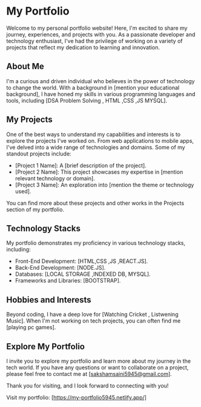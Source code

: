 # My Portfolio

Welcome to my personal portfolio website! Here, I'm excited to share my journey, experiences, and projects with you. As a passionate developer and technology enthusiast, I've had the privilege of working on a variety of projects that reflect my dedication to learning and innovation.

## About Me

I'm a curious and driven individual who believes in the power of technology to change the world. With a background in [mention your educational background], I have honed my skills in various programming languages and tools, including [DSA Problem Solving , HTML ,CSS ,JS MYSQL].

## My Projects

One of the best ways to understand my capabilities and interests is to explore the projects I've worked on. From web applications to mobile apps, I've delved into a wide range of technologies and domains. Some of my standout projects include:

- [Project 1 Name]: A [brief description of the project].
- [Project 2 Name]: This project showcases my expertise in [mention relevant technology or domain].
- [Project 3 Name]: An exploration into [mention the theme or technology used].

You can find more about these projects and other works in the Projects section of my portfolio.

## Technology Stacks

My portfolio demonstrates my proficiency in various technology stacks, including:

- Front-End Development: [HTML,CSS ,JS ,REACT.JS].
- Back-End Development: [NODE.JS].
- Databases: [LOCAL STORAGE ,INDEXED DB, MYSQL].
- Frameworks and Libraries: [BOOTSTRAP].

## Hobbies and Interests

Beyond coding, I have a deep love for [Watching Cricket , Listwening Music]. When I'm not working on tech projects, you can often find me [playing pc games].

## Explore My Portfolio

I invite you to explore my portfolio and learn more about my journey in the tech world. If you have any questions or want to collaborate on a project, please feel free to contact me at  [sakshamsaini5945@gmail.com].

Thank you for visiting, and I look forward to connecting with you!

Visit my portfolio: [https://my-portfolio5945.netlify.app/]
